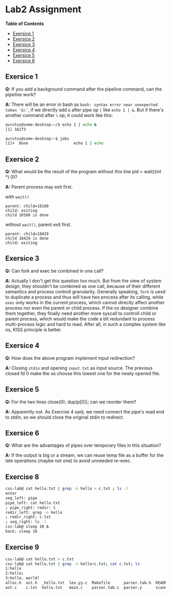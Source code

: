 # Lab2 Assignment

**Table of Contents**
- [Exersice 1](#exersice-1)
- [Exersice 2](#exersice-2)
- [Exersice 3](#exersice-3)
- [Exersice 4](#exersice-4)
- [Exersice 5](#exersice-5)
- [Exersice 6](#exersice-6)

## Exersice 1

**Q:** If you add a background command after the pipeline command, can the pipeline work?

**A:** There will be an error in bash as `bash: syntax error near unexpected token '&\'`, if we directly add `&` after pipe op `|` like `echo 1 | &`. But if there's another command after `\` op, it could work like this:
```bash
aurutus@some-desktop:~/$ echo 1 | echo &
[1] 16273

aurutus@some-desktop:~$ jobs
[1]+  Done                    echo 1 | echo
```

## Exersice 2

**Q:** What would be the result of the program without this line pid = wait((int *) 0)?

**A:** Parent process may exit first.

with `wait()`
```
parent: child=18160
child: exiting
child 18160 is done
```

without `wait()`, parent exit first.
```
parent: child=18429
child 18429 is done
child: exiting
```

## Exersice 3

**Q:** Can fork and exec be combined in one call?

**A:** Actually I don't get this question too much. But from the view of system design, they shouldn't be combined as one call, because of their different semantics and process controll granularity. Generally speaking, `fork` is uesd to duplicate a process and thus will have two process after its calling, while `exec` only works in the current process, which cannot directly affect another process nor even the parent or child process. If the os designer combine them together, they finally need another more syscall to controll child or parent process, which would make the code a bit redundant to process multi-process logic and hard to read. After all, in such a complex system like os, KISS principle is better.

## Exersice 4

**Q:** How does the above program implement input redirection?

**A:** Closing `stdin` and opening `input.txt` as input source. The previous closed fd 0 make the os choose this lowest one for the newly opened file.

## Exersice 5

**Q:** For the two lines close(0); dup(p[0]); can we reorder them?

**A:** Apparently not. As Exercise 4 said, we need connect the pipe's read end to stdin, so we should close the original stdin to redirect.

## Exersice 6

**Q:** What are the advantages of pipes over temporary files in this situation?

**A:** If the output is big or a stream, we can reuse temp file as a buffer for the late operations (maybe not one) to avoid unneeded re-exec.

## Exercise 8

```bash
css-lab@ cat hello.txt | grep -n hello > c.txt ; ls -l 
enter
seq_left: pipe
pipe_left: cat hello.txt 
; pipe_right: redir: 1
redir_left: grep -n hello 
; redir_right: c.txt 
; seq_right: ls -l 
css-lab@ sleep 10 &
back: sleep 10
```

## Exercise 9

```bash
css-lab@ cat hello.txt > c.txt 
css-lab@ cat hello.txt | grep -n hello>c.txt; cat c.txt; ls
1:hello
2:hello;
3:hello, world!
alloc.h  ast.h  _hello.txt  lex.yy.c  Makefile      parser.tab.h  README.md  shell
ast.c    c.txt  hello.txt   main.c    parser.tab.c  parser.y      scanner.l  tmp_hello.txt
```